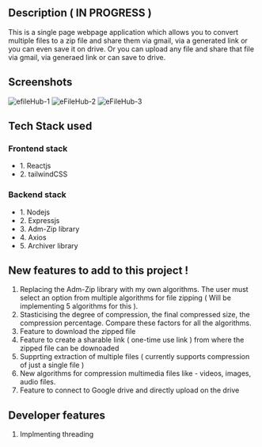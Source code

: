 ## Description ( IN PROGRESS ) 
This is a single page webpage application which allows you to convert multiple files to a zip file and share them via gmail, via a generated link or you can 
even save it on drive. Or you can upload any file and share that file via gmail, via generaed link or can save to drive.

## Screenshots 
![efileHub-1](https://user-images.githubusercontent.com/76089814/172340198-78461aba-805e-48c9-86b2-327ca96111c8.png)
![eFileHub-2](https://user-images.githubusercontent.com/76089814/172340211-2f89c154-958f-4004-9547-7ccf42da1482.png)
![eFileHub-3](https://user-images.githubusercontent.com/76089814/172340218-37764828-4491-4aa7-861f-b261e2f16eb2.png)


## Tech Stack used 
### Frontend stack 
  <ul>
  <li>1. Reactjs</li> 
  <li>2. tailwindCSS </li>
  </ul>
  
### Backend stack 
  <ul>
  <li>1. Nodejs</li>
  <li>2. Expressjs</li>
  <li>3. Adm-Zip library</zip>
  <li>4. Axios</li>
  <li>5. Archiver library</li>
</ul>

## New features to add to this project !
1. Replacing the Adm-Zip library with my own algorithms. The user must select an option from multiple algorithms for file zipping ( Will be implementing 5 algorithms for this ). 
2. Stasticising the degree of compression, the final compressed size, the compression percentage. Compare these factors for all the algorithms.
3. Feature to download the zipped file
4. Feature to create a sharable link ( one-time use link ) from where the zipped file can be downoaded
5. Supprting extraction of multiple files ( currently supports compression of just a single file )
6. New algorithms for compression multimedia files like - videos, images, audio files.
7. Feature to connect to Google drive and directly upload on the drive

## Developer features 
1. Implmenting threading 
